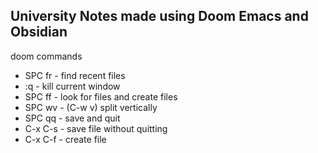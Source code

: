 ## University Notes made using Doom Emacs and Obsidian

doom commands
- SPC fr - find recent files
- :q - kill current window
- SPC ff - look for files and create files
- SPC wv - (C-w v) split vertically
- SPC qq - save and quit
- C-x C-s - save file without quitting
- C-x C-f - create file

